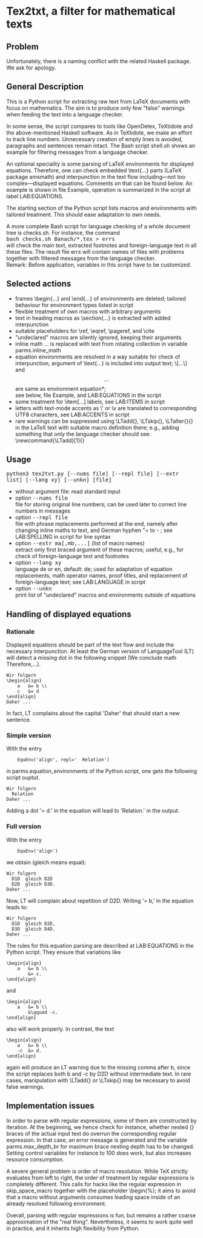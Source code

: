 Tex2txt, a filter for mathematical texts
========================================
Problem
-------
Unfortunately, there is a naming conflict with the related Haskell package.
We ask for apology.

General Description
-------------------
This is a Python script for extracting raw text from LaTeX documents with focus on mathematics.
The aim is to produce only few "false" warnings when feeding the text into a language checker.

In some sense, the script compares to tools like OpenDetex, TeXtidote and the above-mentioned Haskell software.
As in TeXtidote, we make an effort to track line numbers.
Unnecessary creation of empty lines is avoided, paragraphs and sentences remain intact.
The Bash script shell.sh shows an example for filtering messages from a language checker.

An optional speciality is some parsing of LaTeX environments for displayed
equations.
Therefore, one can check embedded \text{...} parts (LaTeX package amsmath)
and interpunction in the text flow including—not too complex—displayed
equations.
Comments on that can be found below.
An example is shown in file Example, operation is summarized in the script at
label LAB:EQUATIONS.

The starting section of the Python script lists macros and environments
with tailored treatment.
This should ease adaptation to own needs.

A more complete Bash script for language checking of a whole document tree
is checks.sh.
For instance, the command<br>
<tt>bash checks.sh Banach/\*.tex \> errs</tt><br>
will check the main text, extracted footnotes and foreign-language text
in all these files.
The result file errs will contain names of files with problems together
with filtered messages from the language checker.<br>
Remark: Before application, variables in this script have to be customized.

Selected actions
----------------
- frames \begin{...} and \end{...} of environments are deleted;
  tailored behaviour for environment types listed in script
- flexible treatment of own macros with arbitrary arguments
- text in heading macros as \section{...} is extracted with
  added interpunction
- suitable placeholders for \ref, \eqref, \pageref, and \cite
- "undeclared" macros are silently ignored, keeping their arguments
- inline math $...$ is replaced with text from rotating collection
  in variable parms.inline_math
- equation environments are resolved in a way suitable for check of
  interpunction, argument of \text{...} is included into output text;
  \\[...\\] and $$...$$ are same as environment equation\*;<br>
  see below, file Example, and LAB:EQUATIONS in the script
- some treatment for \item\[...\] labels, see LAB:ITEMS in script
- letters with text-mode accents as \\' or \v are translated to 
  corresponding UTF8 characters, see LAB:ACCENTS in script
- rare warnings can be suppressed using \LTadd{}, \LTskip{},
  \LTalter{}{} in the LaTeX text with suitable macro definition there;
  e.g., adding something that only the language checker should see:<br>
  \newcommand{\LTadd}\[1\]{}

Usage
-----
<tt>python3 tex2txt.py \[--nums file\] \[--repl file\] \[--extr list\] \[--lang xy\] \[--unkn\] \[file\]</tt>

- without argument file: read standard input
- option <tt>--nums file</tt><br>
  file for storing original line numbers;
  can be used later to correct line numbers in messages
- option <tt>--repl file</tt><br>
  file with phrase replacements performed at the end, namely after
  changing inline maths to text, and German hyphen "= to - ;
  see LAB:SPELLING in script for line syntax
- option <tt>--extr ma\[,mb,...\]</tt> (list of macro names)<br>
  extract only first braced argument of these macros;
  useful, e.g., for check of foreign-language text and footnotes
- option <tt>--lang xy</tt><br>
  language de or en, default: de;
  used for adaptation of equation replacements, math operator names,
  proof titles, and replacement of foreign-language text;
  see LAB:LANGUAGE in script
- option <tt>--unkn</tt><br>
  print list of "undeclared" macros and environments outside of equations

Handling of displayed equations
-------------------------------
### Rationale
Displayed equations should be part of the text flow and include the
necessary interpunction. At least the German version of LanguageTool (LT)
will detect a missing dot in the following snippet
(We conclude math Therefore,...).
```
Wir folgern
\begin{align}
    a   &= b \\
    c   &= d
\end{align}
Daher ...
```
In fact, LT complains about the capital 'Daher' that should start a
new sentence.

### Simple version
With the entry
```
    EquEnv('align', repl='  Relation')
```
in parms.equation_environments of the Python script, one gets the
following script ouptut.
```
Wir folgern
  Relation
Daher ...
```
Adding a dot '= d.' in the equation will lead to 'Relation.' in the output.

### Full version
With the entry
```
    EquEnv('align')
```
we obtain (gleich means equal):
```
Wir folgern
  D1D  gleich D2D
  D2D  gleich D3D.
Daher ...
```
Now, LT will complain about repetition of D2D. Writing '= b,' in the equation
leads to:
```
Wir folgern
  D1D  gleich D2D,
  D3D  gleich D4D.
Daher ...
```
The rules for this equation parsing are described at LAB:EQUATIONS
in the Python script.
They ensure that variations like
```
\begin{align}
    a   &= b \\
        &= c.
\end{align}
```
and
```
\begin{align}
    a   &= b \\
        &\qquad -c.
\end{align}
```
also will work properly.
In contrast, the text
```
\begin{align}
    a   &= b \\
    -c  &= d.
\end{align}
```
again will produce an LT warning due to the missing comma after b,
since the script replaces both b and -c by D2D without intermediate text.
In rare cases, manipulation with \LTadd{} or \LTskip{} may be necessary
to avoid false warnings.

Implementation issues
---------------------
In order to parse with regular expressions, some of them are constructed by iteration.
At the beginning, we hence check for instance, whether nested {} braces of the actual input text do overrun the corresponding regular expression.
In that case, an error message is generated and the variable parms.max_depth_br for maximum brace nesting depth has to be changed.
Setting control variables for instance to 100 does work, but also increases resource consumption.

A severe general problem is order of macro resolution.
While TeX strictly evaluates from left to right, the order of treatment by
regular expressions is completely different.
This calls for hacks like the regular expression in skip_space_macro together
with the placeholder \begin{%};
it aims to avoid that a macro without arguments consumes leading space
inside of an already resolved following environment.

Overall, parsing with regular expressions is fun, but remains a rather coarse
approximation of the "real thing".
Nevertheless, it seems to work quite well in practice, and it inherits high
flexibility from Python.
